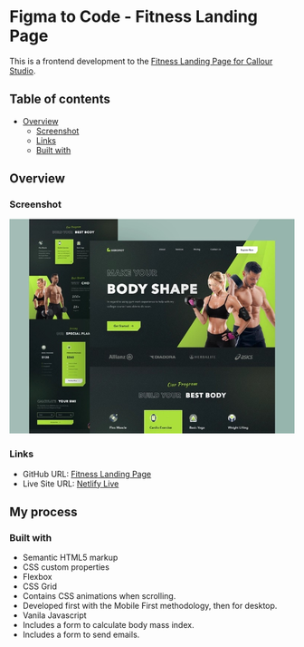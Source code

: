 # Figma to Code - Fitness Landing Page

This is a frontend development to the [Fitness Landing Page for Callour Studio](https://dribbble.com/shots/16371194-Fitness-Landing-Page).

## Table of contents

- [Overview](#overview)
  - [Screenshot](#screenshot)
  - [Links](#links)
  - [Built with](#built-with)
## Overview

### Screenshot

![](./preview.jpg)

### Links

- GitHub URL: [Fitness Landing Page](https://github.com/HelmiHasan)
- Live Site URL: [Netlify Live](https://enchanting-blini-531786.netlify.app/)

## My process

### Built with

- Semantic HTML5 markup
- CSS custom properties
- Flexbox
- CSS Grid
- Contains CSS animations when scrolling.
- Developed first with the Mobile First methodology, then for desktop.
- Vanila Javascript
- Includes a form to calculate body mass index.
- Includes a form to send emails.


